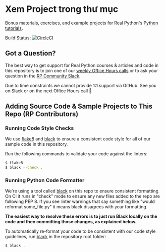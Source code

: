 # Xem Project trong thư mục 

Bonus materials, exercises, and example projects for Real Python's [Python tutorials](https://realpython.com).

Build Status: [![CircleCI](https://circleci.com/gh/realpython/materials.svg?style=svg)](https://circleci.com/gh/realpython/materials)

## Got a Question?

The best way to get support for Real Python courses & articles and code in this repository is to join one of our [weekly Office Hours calls](https://realpython.com/office-hours/) or to ask your question in the [RP Community Slack](https://realpython.com/community/). 

Due to time constraints we cannot provide 1:1 support via GitHub. See you on Slack or on the next Office Hours call 🙂

## Adding Source Code & Sample Projects to This Repo (RP Contributors)

### Running Code Style Checks

We use [flake8](http://flake8.pycqa.org/en/latest/) and [black](https://github.com/ambv/black) to ensure a consistent code style for all of our sample code in this repository.

Run the following commands to validate your code against the linters:

```sh
$ flake8
$ black --check .
```

### Running Python Code Formatter

We're using a tool called [black](https://github.com/ambv/black) on this repo to ensure consistent formatting. On CI it runs in "check" mode to ensure any new files added to the repo are following PEP 8. If you see linter warnings that say something like "would reformat some_file.py" it means black disagrees with your formatting. 

**The easiest way to resolve these errors is to just run Black locally on the code and then committing those changes, as explained below.**

To automatically re-format your code to be consistent with our code style guidelines, run [black](https://github.com/ambv/black) in the repository root folder:

```sh
$ black .
```
